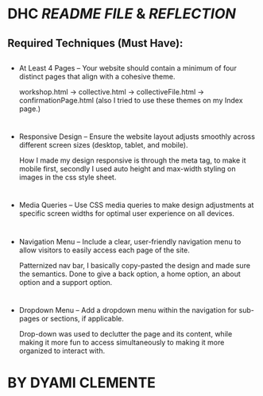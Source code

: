 # DHC *README FILE* & *REFLECTION*

## Required Techniques (Must Have):
##

- At Least 4 Pages – Your website should contain a minimum of four distinct pages that align with a cohesive theme.
    
    workshop.html -> collective.html -> collectiveFile.html -> confirmationPage.html (also I tried to use these themes on my Index page.)
    #
- Responsive Design – Ensure the website layout adjusts smoothly across different screen sizes (desktop, tablet, and mobile).

    How I made my design responsive is through the meta tag, to make it mobile first, secondly I used auto height and max-width styling on images in the css style sheet.
    #
- Media Queries – Use CSS media queries to make design adjustments at specific screen widths for optimal user experience on all devices.

    #
- Navigation Menu – Include a clear, user-friendly navigation menu to allow visitors to easily access each page of the site.

    Patternized nav bar, I basically copy-pasted the design and made sure the semantics. Done to give a back option, a home option, an about option and a support option.
    #
- Dropdown Menu – Add a dropdown menu within the navigation for sub-pages or sections, if applicable.

    Drop-down was used to declutter the page and its content, while making it more fun to access simultaneously to 
    making it more organized to interact with.
    #

# BY DYAMI CLEMENTE


